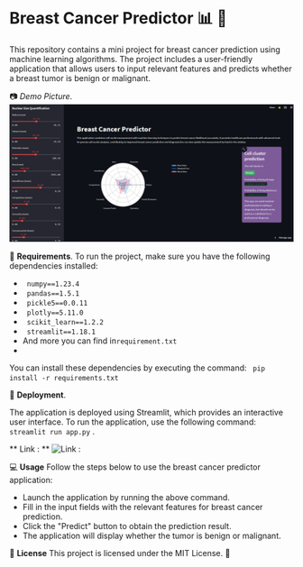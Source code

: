 # Breast Cancer Predictor :bar_chart: :mag_right:

This repository contains a mini project for breast cancer prediction using machine learning algorithms. The project includes a user-friendly application that allows users to input relevant features and predicts whether a breast tumor is benign or malignant.

:camera: *Demo Picture*.
![alt text](https://github.com/Zaheer-10/Breast_Cancer_Detection/blob/main/Demo_pic.png)

:pushpin: **Requirements**.
To run the project, make sure you have the following dependencies installed:

- ` numpy==1.23.4` 
- ` pandas==1.5.1` 
- ` pickle5==0.0.11` 
- ` plotly==5.11.0` 
- ` scikit_learn==1.2.2` 
- ` streamlit==1.18.1` 
- And more you can find in`requirement.txt`
- 
You can install these dependencies by executing the command:
` pip install -r requirements.txt` 

:rocket: **Deployment**.

The application is deployed using Streamlit, which provides an interactive user interface. To run the application, use the following command:
`streamlit run app.py` .

** Link : ** ![Link :](https://soulofmercara.streamlit.app/)

:computer: **Usage**
Follow the steps below to use the breast cancer predictor application:

- Launch the application by running the above command.
- Fill in the input fields with the relevant features for breast cancer prediction.
- Click the "Predict" button to obtain the prediction result.
- The application will display whether the tumor is benign or malignant.


:page_facing_up: **License**
This project is licensed under the MIT License. :memo:
